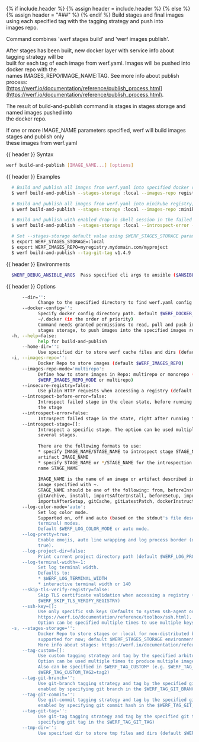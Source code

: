 {% if include.header %}
{% assign header = include.header %}
{% else %}
{% assign header = "###" %}
{% endif %}
Build stages and final images using each specified tag with the tagging strategy and push into      
images repo.

Command combines 'werf stages build' and 'werf images publish'.

After stages has been built, new docker layer with service info about tagging strategy will be      
built for each tag of each image from werf.yaml. Images will be pushed into docker repo with the    
names IMAGES_REPO/IMAGE_NAME:TAG. See more info about publish process:                              
[https://werf.io/documentation/reference/publish_process.html](https://werf.io/documentation/reference/publish_process.html).

The result of build-and-publish command is stages in stages storage and named images pushed into    
the docker repo.

If one or more IMAGE_NAME parameters specified, werf will build images stages and publish only      
these images from werf.yaml

{{ header }} Syntax

```bash
werf build-and-publish [IMAGE_NAME...] [options]
```

{{ header }} Examples

```bash
  # Build and publish all images from werf.yaml into specified docker repo, built stages will be placed locally; tag images with the mytag tag using custom tagging strategy
  $ werf build-and-publish --stages-storage :local --images-repo registry.mydomain.com/myproject --tag-custom mytag

  # Build and publish all images from werf.yaml into minikube registry; tag images with the mybranch tag, using git-branch tagging strategy
  $ werf build-and-publish --stages-storage :local --images-repo :minikube --tag-git-branch mybranch

  # Build and publish with enabled drop-in shell session in the failed assembly container in the case when an error occurred
  $ werf build-and-publish --stages-storage :local --introspect-error --images-repo :minikube --tag-git-branch mybranch

  # Set --stages-storage default value using $WERF_STAGES_STORAGE param and --images-repo default value using $WERF_IMAGE_REPO param
  $ export WERF_STAGES_STORAGE=:local
  $ export WERF_IMAGES_REPO=myregistry.mydomain.com/myproject
  $ werf build-and-publish --tag-git-tag v1.4.9
```

{{ header }} Environments

```bash
  $WERF_DEBUG_ANSIBLE_ARGS  Pass specified cli args to ansible ($ANSIBLE_ARGS)
```

{{ header }} Options

```bash
      --dir='':
            Change to the specified directory to find werf.yaml config
      --docker-config='':
            Specify docker config directory path. Default $WERF_DOCKER_CONFIG or $DOCKER_CONFIG or  
            ~/.docker (in the order of priority)
            Command needs granted permissions to read, pull and push images into the specified      
            stages storage, to push images into the specified images repo, to pull base images
  -h, --help=false:
            help for build-and-publish
      --home-dir='':
            Use specified dir to store werf cache files and dirs (default $WERF_HOME or ~/.werf)
  -i, --images-repo='':
            Docker Repo to store images (default $WERF_IMAGES_REPO)
      --images-repo-mode='multirepo':
            Define how to store images in Repo: multirepo or monorepo (defaults to                  
            $WERF_IMAGES_REPO_MODE or multirepo)
      --insecure-registry=false:
            Use plain HTTP requests when accessing a registry (default $WERF_INSECURE_REGISTRY)
      --introspect-before-error=false:
            Introspect failed stage in the clean state, before running all assembly instructions of 
            the stage
      --introspect-error=false:
            Introspect failed stage in the state, right after running failed assembly instruction
      --introspect-stage=[]:
            Introspect a specific stage. The option can be used multiple times to introspect        
            several stages.
            
            There are the following formats to use:
            * specify IMAGE_NAME/STAGE_NAME to introspect stage STAGE_NAME of either image or       
            artifact IMAGE_NAME
            * specify STAGE_NAME or */STAGE_NAME for the introspection of all existing stages with  
            name STAGE_NAME
            
            IMAGE_NAME is the name of an image or artifact described in werf.yaml, the nameless     
            image specified with ~.
            STAGE_NAME should be one of the following: from, beforeInstall, importsBeforeInstall,   
            gitArchive, install, importsAfterInstall, beforeSetup, importsBeforeSetup, setup,       
            importsAfterSetup, gitCache, gitLatestPatch, dockerInstructions, dockerfile
      --log-color-mode='auto':
            Set log color mode.
            Supported on, off and auto (based on the stdout's file descriptor referring to a        
            terminal) modes.
            Default $WERF_LOG_COLOR_MODE or auto mode.
      --log-pretty=true:
            Enable emojis, auto line wrapping and log process border (default $WERF_LOG_PRETTY or   
            true).
      --log-project-dir=false:
            Print current project directory path (default $WERF_LOG_PROJECT_DIR)
      --log-terminal-width=-1:
            Set log terminal width.
            Defaults to:
            * $WERF_LOG_TERMINAL_WIDTH
            * interactive terminal width or 140
      --skip-tls-verify-registry=false:
            Skip TLS certificate validation when accessing a registry (default                      
            $WERF_SKIP_TLS_VERIFY_REGISTRY)
      --ssh-key=[]:
            Use only specific ssh keys (Defaults to system ssh-agent or ~/.ssh/{id_rsa|id_dsa}, see 
            https://werf.io/documentation/reference/toolbox/ssh.html).
            Option can be specified multiple times to use multiple keys
  -s, --stages-storage='':
            Docker Repo to store stages or :local for non-distributed build (only :local is         
            supported for now; default $WERF_STAGES_STORAGE environment).
            More info about stages: https://werf.io/documentation/reference/stages_and_images.html
      --tag-custom=[]:
            Use custom tagging strategy and tag by the specified arbitrary tags.
            Option can be used multiple times to produce multiple images with the specified tags.
            Also can be specified in $WERF_TAG_CUSTOM* (e.g. $WERF_TAG_CUSTOM_TAG1=tag1,            
            $WERF_TAG_CUSTOM_TAG2=tag2)
      --tag-git-branch='':
            Use git-branch tagging strategy and tag by the specified git branch (option can be      
            enabled by specifying git branch in the $WERF_TAG_GIT_BRANCH)
      --tag-git-commit='':
            Use git-commit tagging strategy and tag by the specified git commit hash (option can be 
            enabled by specifying git commit hash in the $WERF_TAG_GIT_COMMIT)
      --tag-git-tag='':
            Use git-tag tagging strategy and tag by the specified git tag (option can be enabled by 
            specifying git tag in the $WERF_TAG_GIT_TAG)
      --tmp-dir='':
            Use specified dir to store tmp files and dirs (default $WERF_TMP_DIR or system tmp dir)
```

